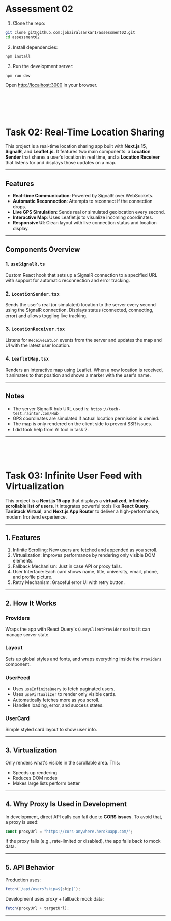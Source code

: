 # Assessment 02

1. Clone the repo:

```bash
git clone git@github.com:jobairalsarkar1/assessment02.git
cd assessment02
```

2. Install dependencies:

```bash
npm install
```

3. Run the development server:

```bash
npm run dev
```

Open [http://localhost:3000](http://localhost:3000) in your browser.

<br/>
<br/>
<br/>
<br/>


# Task 02: Real-Time Location Sharing

This project is a real-time location sharing app built with **Next.js 15**, **SignalR**, and **Leaflet.js**. It features two main components: a **Location Sender** that shares a user’s location in real time, and a **Location Receiver** that listens for and displays those updates on a map.

---

## Features

* **Real-time Communication**: Powered by SignalR over WebSockets.
* **Automatic Reconnection**: Attempts to reconnect if the connection drops.
* **Live GPS Simulation**: Sends real or simulated geolocation every second.
* **Interactive Map**: Uses Leaflet.js to visualize incoming coordinates.
* **Responsive UI**: Clean layout with live connection status and location display.

---

## Components Overview

### 1. `useSignalR.ts`

Custom React hook that sets up a SignalR connection to a specified URL with support for automatic reconnection and error tracking.

### 2. `LocationSender.tsx`

Sends the user's real (or simulated) location to the server every second using the SignalR connection. Displays status (connected, connecting, error) and allows toggling live tracking.

### 3. `LocationReceiver.tsx`

Listens for `ReceiveLatLon` events from the server and updates the map and UI with the latest user location.

### 4. `LeafletMap.tsx`

Renders an interactive map using Leaflet. When a new location is received, it animates to that position and shows a marker with the user's name.

---


## Notes

* The server SignalR hub URL used is: `https://tech-test.raintor.com/Hub`
* GPS coordinates are simulated if actual location permission is denied.
* The map is only rendered on the client side to prevent SSR issues.
* I did took help from AI tool in task 2.

---

<br/>
<br/>
<br/>

# Task 03: Infinite User Feed with Virtualization

This project is a **Next.js 15 app** that displays a **virtualized, infinitely-scrollable list of users**. It integrates powerful tools like **React Query**, **TanStack Virtual**, and **Next.js App Router** to deliver a high-performance, modern frontend experience.

---

## 1. Features

1. Infinite Scrolling: New users are fetched and appended as you scroll.
2. Virtualization: Improves performance by rendering only visible DOM elements.
3. Fallback Mechanism: Just in case API or proxy fails.
4. User Interface: Each card shows name, title, university, email, phone, and profile picture.
5. Retry Mechanism: Graceful error UI with retry button.

---

## 2. How It Works

### Providers

Wraps the app with React Query's `QueryClientProvider` so that it can manage server state.

### Layout

Sets up global styles and fonts, and wraps everything inside the `Providers` component.

### UserFeed

* Uses `useInfiniteQuery` to fetch paginated users.
* Uses `useVirtualizer` to render only visible cards.
* Automatically fetches more as you scroll.
* Handles loading, error, and success states.

### UserCard

Simple styled card layout to show user info.

---

## 3. Virtualization

Only renders what's visible in the scrollable area. This:

* Speeds up rendering
* Reduces DOM nodes
* Makes large lists perform better

---

## 4. Why Proxy Is Used in Development

In development, direct API calls can fail due to **CORS issues**. To avoid that, a proxy is used:

```ts
const proxyUrl = "https://cors-anywhere.herokuapp.com/";
```

If the proxy fails (e.g., rate-limited or disabled), the app falls back to mock data.

---

## 5. API Behavior

Production uses:

```ts
fetch(`/api/users?skip=${skip}`);
```

Development uses proxy + fallback mock data:

```ts
fetch(proxyUrl + targetUrl);
```

---
